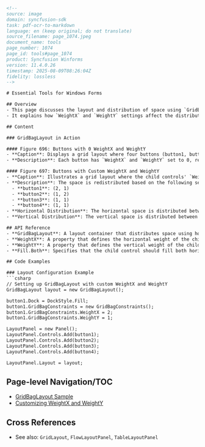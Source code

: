 ```html
<!-- 
source: image
domain: syncfusion-sdk
task: pdf-ocr-to-markdown
language: en (keep original; do not translate)
source_filename: page_1074.jpeg
document_name: tools
page_number: 1074
page_id: tools#page_1074
product: Syncfusion Winforms
version: 11.4.0.26
timestamp: 2025-08-09T08:26:04Z
fidelity: lossless
-->

# Essential Tools for Windows Forms

## Overview
- This page discusses the layout and distribution of space using `GridBagLayout` in Windows Forms.
- It explains how `WeightX` and `WeightY` settings affect the distribution of horizontal and vertical space between child controls.

## Content

### GridBagLayout in Action

#### Figure 696: Buttons with 0 WeightX and WeightY
- **Caption**: Displays a grid layout where four buttons (button1, button2, button3, and button4) are arranged in a 2x2 grid.
- **Description**: Each button has `WeightX` and `WeightY` set to 0, resulting in minimal distribution of space.

#### Figure 697: Buttons with Custom WeightX and WeightY
- **Caption**: Illustrates a grid layout where the child controls' `WeightX` and `WeightY` values are customized.
- **Description**: The space is redistributed based on the following settings:
  - **button1**: (2, 1)
  - **button2**: (1, 2)
  - **button3**: (1, 1)
  - **button4**: (1, 1)
- **Horizontal Distribution**: The horizontal space is distributed between the 1st and 2nd column in the ratio 2:1.
- **Vertical Distribution**: The vertical space is distributed between the two rows in the ratio 2:1.

## API Reference
- **GridBagLayout**: A layout container that distributes space using horizontal and vertical weights.
- **WeightX**: A property that defines the horizontal weight of the child control.
- **WeightY**: A property that defines the vertical weight of the child control.
- **Fill.Both**: Specifies that the child control should fill both horizontally and vertically.

## Code Examples

### Layout Configuration Example
```csharp
// Setting up GridBagLayout with custom WeightX and WeightY
GridBagLayout layout = new GridBagLayout();

button1.Dock = DockStyle.Fill;
button1.GridBagConstraints = new GridBagConstraints();
button1.GridBagConstraints.WeightX = 2;
button1.GridBagConstraints.WeightY = 1;

LayoutPanel = new Panel();
LayoutPanel.Controls.Add(button1);
LayoutPanel.Controls.Add(button2);
LayoutPanel.Controls.Add(button3);
LayoutPanel.Controls.Add(button4);

LayoutPanel.Layout = layout;
```

## Page-level Navigation/TOC
- [GridBagLayout Sample](#gridbaglayout-sample)
- [Customizing WeightX and WeightY](#customizing-weightx-and-weighty)

## Cross References
- See also: `GridLayout`, `FlowLayoutPanel`, `TableLayoutPanel`

<!-- tags: windows forms, layout, GridBagLayout, WeightX, WeightY, Fill.Both keywords: grid layout, space distribution, horizontal, vertical, child controls -->
```